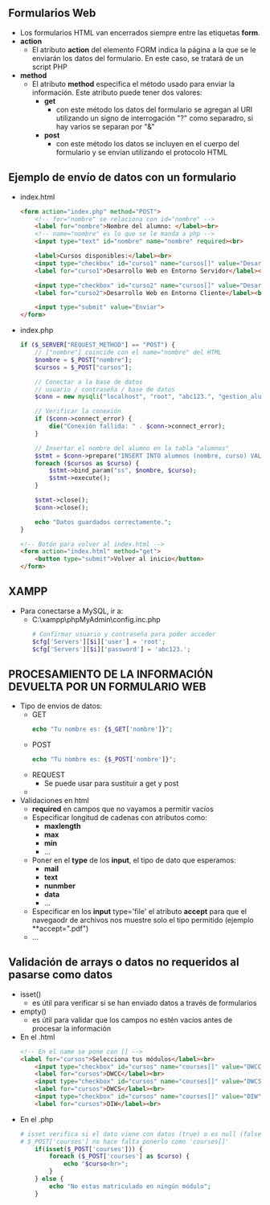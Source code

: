 ## Formularios Web
- Los formularios HTML van encerrados siempre entre las etiquetas **form**.
- **action**
    - El atributo **action** del elemento FORM indica la página a la que se le enviarán los datos del formulario. En este caso, se tratará de un script PHP
- **method**
    - El atributo **method** especifica el método usado para enviar la información. Este atributo puede tener dos valores:
        - **get**
            - con este método los datos del formulario se agregan al URI utilizando un signo de interrogación "?" como separadro, si hay varios se separan por "&"
        - **post**
            - con este método los datos se incluyen en el cuerpo del formulario y se envían utilizando el protocolo HTML

## Ejemplo de envío de datos con un formulario
- index.html
    ~~~html
    <form action="index.php" method="POST">
        <!-- for="nombre" se relaciona con id="nombre" -->
        <label for="nombre">Nombre del alumno: </label><br>
        <!-- name="nombre" es lo que se le manda a php -->
        <input type="text" id="nombre" name="nombre" required><br>

        <label>Cursos disponibles:</label><br>
        <input type="checkbox" id="curso1" name="cursos[]" value="Desarrollo Web en Entorno Servidor">
        <label for="curso1">Desarrollo Web en Entorno Servidor</label><br>

        <input type="checkbox" id="curso2" name="cursos[]" value="Desarrollo Web en Entorno Cliente">
        <label for="curso2">Desarrollo Web en Entorno Cliente</label><br>

        <input type="submit" value="Enviar">
    </form>
    ~~~
- index.php
    ~~~php
    if ($_SERVER["REQUEST_METHOD"] == "POST") {
        // ["nombre"] coincide con el name="nombre" del HTML
        $nombre = $_POST["nombre"];
        $cursos = $_POST["cursos"];

        // Conectar a la base de datos
        // usuario / contraseña / base de datos
        $conn = new mysqli("localhost", "root", "abc123.", "gestion_alumnos");

        // Verificar la conexión
        if ($conn->connect_error) {
            die("Conexión fallida: " . $conn->connect_error);
        }

        // Insertar el nombre del alumno en la tabla "alumnos"
        $stmt = $conn->prepare("INSERT INTO alumnos (nombre, curso) VALUES (?, ?)");
        foreach ($cursos as $curso) {
            $stmt->bind_param("ss", $nombre, $curso);
            $stmt->execute();
        }

        $stmt->close();
        $conn->close();

        echo "Datos guardados correctamente.";
    }
    ~~~
    ~~~html
    <!-- Botón para volver al index.html -->
    <form action="index.html" method="get">
        <button type="submit">Volver al inicio</button>
    </form>
    ~~~

## XAMPP
- Para conectarse a MySQL, ir a:    
    - C:\xampp\phpMyAdmin\config.inc.php
        ~~~php
        # Confirmar usuario y contraseña para poder acceder
        $cfg['Servers'][$i]['user'] = 'root';
        $cfg['Servers'][$i]['password'] = 'abc123.';
        ~~~

## PROCESAMIENTO DE LA INFORMACIÓN DEVUELTA POR UN FORMULARIO WEB
- Tipo de envios de datos:
    - GET
        ~~~php
        echo "Tu nombre es: {$_GET['nombre']}";
        ~~~
    - POST
        ~~~php
        echo "Tu nombre es: {$_POST['nombre']}";
        ~~~
    - REQUEST
        - Se puede usar para sustituir a get y post
    - 
- Validaciones en html
    - **required** en campos que no vayamos a permitir vacíos
    - Especificar longitud de cadenas con atributos como:
        - **maxlength**
        - **max**
        - **min**
        - ...
    - Poner en el **type** de los **input**, el tipo de dato que esperamos:
        - **mail**
        - **text**
        - **nunmber**
        - **data**
        - ...
    - Especificar en los **input** type='file' el atributo **accept** para que el navegaodr de archivos nos muestre solo el tipo permitido (ejemplo **accept=".pdf")
    - ...

## Validación de arrays o datos no requeridos al pasarse como datos
- isset()
    - es útil para verificar si se han enviado datos a través de formularios
- empty()
    - es útil para validar que los campos no estén vacíos antes de procesar la información
- En el .html
    ~~~html
    <!-- En el name se pone con [] -->
    <label for="cursos">Selecciona tus módulos</label><br>
        <input type="checkbox" id="cursos" name="courses[]" value="DWCC">
        <label for="cursos">DWCC</label><br>
        <input type="checkbox" id="cursos" name="courses[]" value="DWCS">
        <label for="cursos">DWCS</label><br>
        <input type="checkbox" id="cursos" name="courses[]" value="DIW">
        <label for="cursos">DIW</label><br>
    ~~~
- En el .php
    ~~~php
    # isset verifica si el dato viene con datos (true) o es null (false)
    # $_POST['courses'] no hace falta ponerlo como 'courses[]'
        if(isset($_POST['courses'])) {
            foreach ($_POST['courses'] as $curso) {
                echo "$curso<br>";
            }
        } else {
            echo "No estas matriculado en ningún módulo";
        }
    ~~~